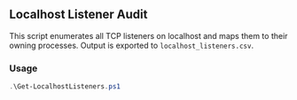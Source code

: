 ## Localhost Listener Audit
This script enumerates all TCP listeners on localhost and maps them to their owning processes.
Output is exported to `localhost_listeners.csv`.

### Usage
```powershell
.\Get-LocalhostListeners.ps1